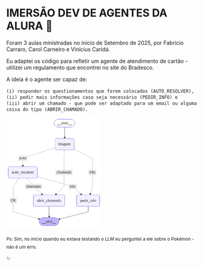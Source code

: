 # IMERSÃO DEV DE AGENTES DA ALURA :robot:

Foram 3 aulas ministradas no início de Setembro de 2025, por Fabrício Carraro, Carol Carneiro e Vinícius Caridá.

Eu adaptei os código para refletir um agente de atendimento de cartão - utilizei um regulamento que encontrei no site do Bradesco.

A ideia é o agente ser capaz de: 

    (i) responder os questionamentos que forem colocados (AUTO_RESOLVER), 
    (ii) pedir mais informações caso seja necessário (PEDIR_INFO) e  
    (iii) abrir um chamado - que pode ser adaptado para um email ou alguma coisa do tipo (ABRIR_CHAMADO).

<img src="https://github.com/esterrfg/imersao_agentes_alura/blob/main/fluxo_agente.png" width="250">

<sub>Ps: Sim, no início quando eu estava testando o LLM eu perguntei a ele sobre o Pokémon - não é um erro.</sub>
 
:sparkles:
